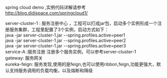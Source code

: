 spring cloud demo ,实例代码详解请参考 http://blog.didispace.com/springcloud1/

server-cluster-1 : 服务注册中心 ，工程可以打成jar包，启动多个实例形成一个注册服务集群，工程里配置了3个实例，启动方式如下：<br>
                   java -jar server-cluster-1.jar --spring.profiles.active=peer1<br>
                   java -jar server-cluster-1.jar --spring.profiles.active=peer2<br>
                   java -jar server-cluster-1.jar --spring.profiles.active=peer3<br>
service-A :服务注册 注册多个服务实例，可以参考server-cluster-1<br>
gateway:   服务网关 <br>
eureka-feign: 服务发现,使用的是feign,也可以使用ribbon,feign,功能更强大，默认支持服务调用的负载均衡，以及熔断和降级 